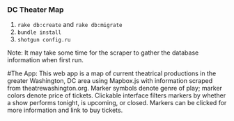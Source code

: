 ### DC Theater Map

1. `rake db:create` and `rake db:migrate`
2.  `bundle install`
3.  `shotgun config.ru`

Note: It may take some time for the scraper to gather the database information when first run.

#The App:
This web app is a map of current theatrical productions in the greater Washington, DC area using Mapbox.js with information scraped from theatrewashington.org. Marker symbols denote genre of play; marker colors denote price of tickets. Clickable interface filters markers by whether a show performs tonight, is upcoming, or closed. Markers can be clicked for more information and link to buy tickets.